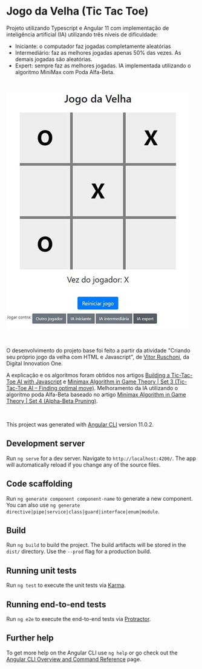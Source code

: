 # Jogo da Velha (Tic Tac Toe)
Projeto utilizando Typescript e Angular 11 com implementação de inteligência artificial (IA) utilizando três níveis de dificuldade:
* Iniciante: o computador faz jogadas completamente aleatórias
* Intermediário: faz as melhores jogadas apenas 50% das vezes. As demais jogadas são aleatórias.
* Expert: sempre faz as melhores jogadas. IA implementada utilizando o algoritmo MiniMax com Poda Alfa-Beta.

<p>&nbsp;</p>

![Preview](ReadMe/printJogo.JPG)

<p>&nbsp;</p>

O desenvolvimento do projeto base foi feito a partir da atividade "Criando seu próprio jogo da velha com HTML e Javascript", de [
Vitor Ruschoni](https://github.com/ruschoni02/jogo-da-velha), da Digital Innovation One.

A explicação e os algoritmos foram obtidos nos artigos [Building a Tic-Tac-Toe AI with Javascript](https://mostafa-samir.github.io/Tic-Tac-Toe-AI/) e [Minimax Algorithm in Game Theory | Set 3 (Tic-Tac-Toe AI – Finding optimal move)](https://www.geeksforgeeks.org/minimax-algorithm-in-game-theory-set-3-tic-tac-toe-ai-finding-optimal-move/).
Melhoramento da IA utilizando o algoritmo poda Alfa-Beta baseado no artigo [Minimax Algorithm in Game Theory | Set 4 (Alpha-Beta Pruning)](https://www.geeksforgeeks.org/minimax-algorithm-in-game-theory-set-4-alpha-beta-pruning/?ref=rp).

<p>&nbsp;</p>

This project was generated with [Angular CLI](https://github.com/angular/angular-cli) version 11.0.2.

## Development server

Run `ng serve` for a dev server. Navigate to `http://localhost:4200/`. The app will automatically reload if you change any of the source files.

## Code scaffolding

Run `ng generate component component-name` to generate a new component. You can also use `ng generate directive|pipe|service|class|guard|interface|enum|module`.

## Build

Run `ng build` to build the project. The build artifacts will be stored in the `dist/` directory. Use the `--prod` flag for a production build.

## Running unit tests

Run `ng test` to execute the unit tests via [Karma](https://karma-runner.github.io).

## Running end-to-end tests

Run `ng e2e` to execute the end-to-end tests via [Protractor](http://www.protractortest.org/).

## Further help

To get more help on the Angular CLI use `ng help` or go check out the [Angular CLI Overview and Command Reference](https://angular.io/cli) page.
